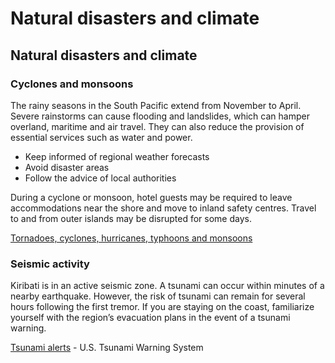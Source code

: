 # Natural disasters and climate

## Natural disasters and climate

### Cyclones and monsoons

The rainy seasons in the South Pacific extend from November to April. Severe rainstorms can cause flooding and landslides, which can hamper overland, maritime and air travel. They can also reduce the provision of essential services such as water and power.

* Keep informed of regional weather forecasts
* Avoid disaster areas
* Follow the advice of local authorities

During a cyclone or monsoon, hotel guests may be required to leave accommodations near the shore and move to inland safety centres. Travel to and from outer islands may be disrupted for some days.

[Tornadoes, cyclones, hurricanes, typhoons and monsoons](https://travel.gc.ca/travelling/health-safety/hurricanes-typhoons-cyclones-monsoons)

### Seismic activity

Kiribati is in an active seismic zone. A tsunami can occur within minutes of a nearby earthquake. However, the risk of tsunami can remain for several hours following the first tremor. If you are staying on the coast, familiarize yourself with the region’s evacuation plans in the event of a tsunami warning.

[Tsunami alerts](https://www.tsunami.gov/) - U.S. Tsunami Warning System